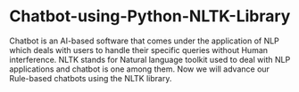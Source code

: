 # Chatbot-using-Python-NLTK-Library
Chatbot is an AI-based software that comes under the application of NLP which deals with users to handle their specific queries without Human interference. NLTK stands for Natural language toolkit used to deal with NLP applications and chatbot is one among them. Now we will advance our Rule-based chatbots using the NLTK library.
